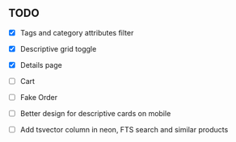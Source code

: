 ## TODO

- [x] Tags and category attributes filter
- [x] Descriptive grid toggle
- [x] Details page

- [ ] Cart
- [ ] Fake Order

- [ ] Better design for descriptive cards on mobile
- [ ] Add tsvector column in neon, FTS search and similar products
